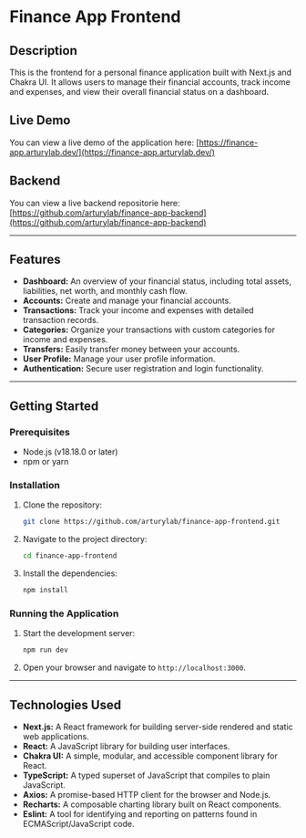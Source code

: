 # Finance App Frontend

## Description

This is the frontend for a personal finance application built with Next.js and Chakra UI. It allows users to manage their financial accounts, track income and expenses, and view their overall financial status on a dashboard.

## Live Demo

You can view a live demo of the application here:
[https://finance-app.arturylab.dev/](https://finance-app.arturylab.dev/)

## Backend

You can view a live backend repositorie here:
[https://github.com/arturylab/finance-app-backend](https://github.com/arturylab/finance-app-backend)

-----

## Features

  * **Dashboard:** An overview of your financial status, including total assets, liabilities, net worth, and monthly cash flow.
  * **Accounts:** Create and manage your financial accounts.
  * **Transactions:** Track your income and expenses with detailed transaction records.
  * **Categories:** Organize your transactions with custom categories for income and expenses.
  * **Transfers:** Easily transfer money between your accounts.
  * **User Profile:** Manage your user profile information.
  * **Authentication:** Secure user registration and login functionality.

-----

## Getting Started

### Prerequisites

  * Node.js (v18.18.0 or later)
  * npm or yarn

### Installation

1.  Clone the repository:
    ```bash
    git clone https://github.com/arturylab/finance-app-frontend.git
    ```
2.  Navigate to the project directory:
    ```bash
    cd finance-app-frontend
    ```
3.  Install the dependencies:
    ```bash
    npm install
    ```

### Running the Application

1.  Start the development server:
    ```bash
    npm run dev
    ```
2.  Open your browser and navigate to `http://localhost:3000`.

-----

## Technologies Used

  * **Next.js:** A React framework for building server-side rendered and static web applications.
  * **React:** A JavaScript library for building user interfaces.
  * **Chakra UI:** A simple, modular, and accessible component library for React.
  * **TypeScript:** A typed superset of JavaScript that compiles to plain JavaScript.
  * **Axios:** A promise-based HTTP client for the browser and Node.js.
  * **Recharts:** A composable charting library built on React components.
  * **Eslint:** A tool for identifying and reporting on patterns found in ECMAScript/JavaScript code.